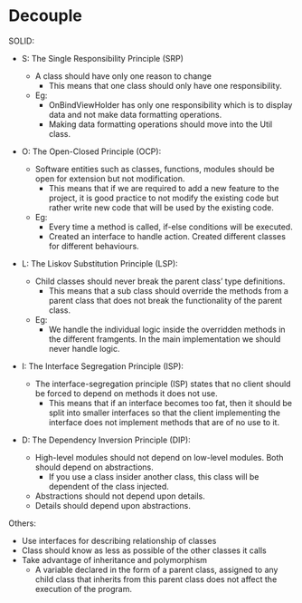 # Decouple

SOLID:
- S: The Single Responsibility Principle (SRP)
    - A class should have only one reason to change
        - This means that one class should only have one responsibility.
    - Eg:
        - OnBindViewHolder has only one responsibility which is to display data and not make data formatting operations.
        - Making data formatting operations should move into the Util class.

- O: The Open-Closed Principle (OCP):
    - Software entities such as classes, functions, modules should be open for extension but not modification.
        -  This means that if we are required to add a new feature to the project, it is good practice to not modify the existing code but rather write new code that will be used by the existing code.
    - Eg: 
        - Every time a method is called, if-else conditions will be executed.
        - Created an interface to handle action. Created different classes for different behaviours.
        
- L: The Liskov Substitution Principle (LSP):
    - Child classes should never break the parent class’ type definitions.
        - This means that a sub class should override the methods from a parent class that does not break the functionality of the parent class.
    - Eg:
        - We handle the individual logic inside the overridden methods in the different framgents. In the main implementation we should never handle logic.

- I: The Interface Segregation Principle (ISP):
    - The interface-segregation principle (ISP) states that no client should be forced to depend on methods it does not use.
        - This means that if an interface becomes too fat, then it should be split into smaller interfaces so that the client implementing the interface does not implement methods that are of no use to it.

- D: The Dependency Inversion Principle (DIP):
    - High-level modules should not depend on low-level modules. Both should depend on abstractions.
        -  If you use a class insider another class, this class will be dependent of the class injected.
    - Abstractions should not depend upon details.
    - Details should depend upon abstractions.

Others:
- Use interfaces for describing relationship of classes
- Class should know as less as possible of the other classes it calls
- Take advantage of inheritance and polymorphism
    - A variable declared in the form of a parent class, assigned to any child class that inherits from this parent class does not affect the execution of the program.